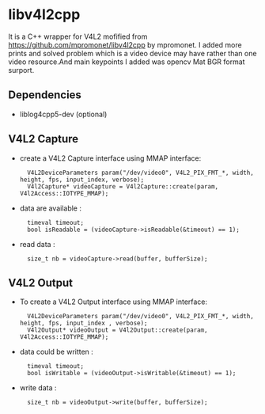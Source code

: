 
libv4l2cpp
====================

It is a C++ wrapper for V4L2 mofified from  https://github.com/mpromonet/libv4l2cpp by mpromonet.
I added more prints and solved  problem which is a video device may have rather than one video resource.And main keypoints I added was opencv Mat BGR format surport.

Dependencies
------------
 - liblog4cpp5-dev (optional)
 
V4L2 Capture
-------------
 - create a V4L2 Capture interface using MMAP interface:

         V4L2DeviceParameters param("/dev/video0", V4L2_PIX_FMT_*, width, height, fps, input_index, verbose);
         V4l2Capture* videoCapture = V4l2Capture::create(param, V4l2Access::IOTYPE_MMAP);

 - data are available :

         timeval timeout; 
         bool isReadable = (videoCapture->isReadable(&timeout) == 1);

 - read data :

         size_t nb = videoCapture->read(buffer, bufferSize);


V4L2 Output
-------------

 - To create a V4L2 Output interface using MMAP interface:

         V4L2DeviceParameters param("/dev/video0", V4L2_PIX_FMT_*, width, height, fps, input_index , verbose);
         V4l2Output* videoOutput = V4l2Output::create(param, V4l2Access::IOTYPE_MMAP);

 - data could be written :

         timeval timeout; 
         bool isWritable = (videoOutput->isWritable(&timeout) == 1);

 - write data :

         size_t nb = videoOutput->write(buffer, bufferSize);
